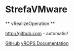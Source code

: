 # StrefaVMware
** vRealizeOperation **

http://github.com - automatic!

[GitHub](http://github.com)
[vROPS Documentation](https://docs.vmware.com/en/vRealize-Operations-Manager/index.html)